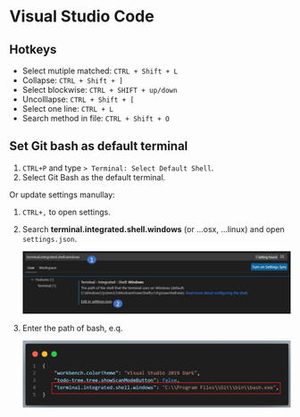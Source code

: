 # Visual Studio Code


## Hotkeys

- Select mutiple matched: `CTRL + Shift + L`
- Collapse: `CTRL + Shift + ]`
- Select blockwise: `CTRL + SHIFT + up/down`
- Uncolllapse: `CTRL + Shift + [`
- Select one line: `CTRL + L`
- Search method in file: `CTRL + Shift + O`


## Set Git bash as default terminal

1. `CTRL+P` and type `> Terminal: Select Default Shell`.
2. Select Git Bash as the default terminal.


Or update settings manullay:

1. `CTRL+,` to open settings.
2. Search **terminal.integrated.shell.windows** (or ...osx, ...linux) and open `settings.json`.

   ![](assets/default-terminal.jpg)
   
3. Enter the path of bash, e.q.

   ![](assets/code-default-terminal.jpg)


